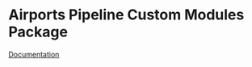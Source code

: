 # Airports Pipeline Custom Modules Package

[Documentation](https://github.com/baris-saltik/airports-pipeline)

